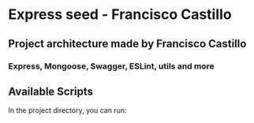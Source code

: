 # Express seed - Francisco Castillo

## Project architecture made by Francisco Castillo

### Express, Mongoose, Swagger, ESLint, utils and more

## Available Scripts

In the project directory, you can run:

